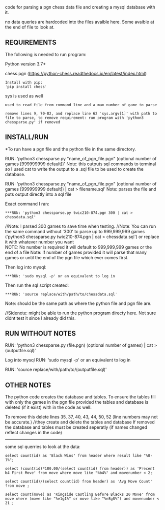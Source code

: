 code for parsing a pgn chess data file and creating a mysql database with it.

no data queries are hardcoded into the files avaible here. Some avaible at the end of file to look at.


REQUIREMENTS
------------

The following is needed to run program:

Python version 3.7+

chess.pgn 
    (https://python-chess.readthedocs.io/en/latest/index.html)
    
    Install with pip:
    'pip install chess'


sys is used as well

    used to read file from command line and a max number of game to parse
    
    remove lines 9, 70-82, and replace line 62 'sys.argv[1]' with path to file to parse, to remove requirement: run program with 'python3 chessparse.py' if removed


INSTALL/RUN
-----------

*To run have a pgn file and the python file in the same directory. 

RUN: 'python3 chessparse.py "name_of_pgn_file.pgn" (optional number of games [999999999 default])'
Note: this outputs sql commands to terminal so I used cat to write the output to a .sql file to be used to create the database.

RUN: 'python3 chessparse.py "name_of_pgn_file.pgn" (optional number of games [999999999 default]) | cat > filename.sql'
Note: parses the file and puts output directly into a sql file


Exact command I ran:

    ***RUN: 'python3 chessparse.py twic210-874.pgn 300 | cat > chessdata.sql'

//Note: I parsed 300 games to save time when testing.
//Note: You can run the same command without '300' to parse up to 999,999,999 games ('python3 chessparse.py twic210-874.pgn | cat > chessdata.sql') or replace it with whatever number you want  
NOTE: No number is required it will default to 999,999,999 games or the end of a file
Note: if number of games provided it will parse that many games or until the end of the pgn file which ever comes first.

Then log into mysql:

    ***RUN: 'sudo mysql -p' or an equivalent to log in

Then run the sql script created:

    ***RUN: 'source replace/with/path/to/chessdata.sql'

Note: should be the same path as where the python file and pgn file are. 

//Sidenote: might be able to run the python program directy here. Not sure didnt test it since I already did this.



RUN WITHOUT NOTES
-----------------

RUN: 'python3 chessparse.py (file.pgn) (optional number of games) | cat > (outputfile.sql)'

Log into mysql
RUN: 'sudo mysql -p' or an equivalent to log in

RUN: 'source replace/with/path/to/(outputfile.sql)'



OTHER NOTES
-----------

The python code creates the database and tables. To ensure the tables fill with only the games in the pgn file provided the tables and database is deleted (if it exist) with in the code as well. 

To remove this delete lines 35, 37, 40, 43, 44, 50, 52 (line numbers may not be accurate.)
//they create and delete the tables and database 
If removed the database and tables must be created seperatly (if names changed reflect changes in the code)





-----------------------------------------------------------------------------------------------

some sql querries to look at the data:

    select count(id) as 'Black Wins' from header where result like "%0-1%";

    select (count(id)*100.00/(select count(id) from header)) as 'Precent b4 First Move' from move where move like "%b4%" and movenumber < 2;

    select count(id)/(select count(id) from header) as 'Avg Move Count' from move ;

    select count(move) as 'Kingside Castling Before Blacks 20 Move' from move where (move like "%e1g1%" or move like "%e8g8%") and movenumber < 21 ;












